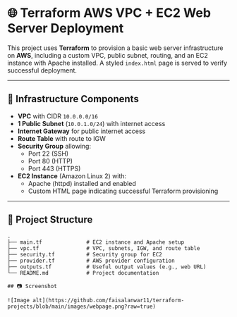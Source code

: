 # 🌐 Terraform AWS VPC + EC2 Web Server Deployment

This project uses **Terraform** to provision a basic web server infrastructure on **AWS**, including a custom VPC, public subnet, routing, and an EC2 instance with Apache installed. A styled `index.html` page is served to verify successful deployment.

---

## 🧱 Infrastructure Components

- **VPC** with CIDR `10.0.0.0/16`
- **1 Public Subnet** (`10.0.1.0/24`) with internet access
- **Internet Gateway** for public internet access
- **Route Table** with route to IGW
- **Security Group** allowing:
  - Port 22 (SSH)
  - Port 80 (HTTP)
  - Port 443 (HTTPS)
- **EC2 Instance** (Amazon Linux 2) with:
  - Apache (httpd) installed and enabled
  - Custom HTML page indicating successful Terraform provisioning

---

## 📁 Project Structure

```
.
├── main.tf              # EC2 instance and Apache setup
├── vpc.tf               # VPC, subnets, IGW, and route table
├── security.tf          # Security group for EC2
├── provider.tf          # AWS provider configuration
├── outputs.tf           # Useful output values (e.g., web URL)
└── README.md            # Project documentation

## 📷 Screenshot

![Image alt](https://github.com/faisalanwar11/terraform-projects/blob/main/images/webpage.png?raw=true)
